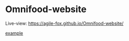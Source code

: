 # Omnifood-website

Live-view: https://agile-fox.github.io/Omnifood-website/

<a href="https://agile-fox.github.io/Omnifood-website/" target="_blank">example</a>
